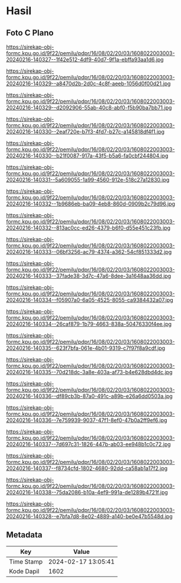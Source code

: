 # Hasil

## Foto C Plano

https://sirekap-obj-formc.kpu.go.id/9f22/pemilu/pdpr/16/08/02/20/03/1608022003003-20240216-140327--1f42e512-4df9-40d7-9f1a-ebffa93aa1d6.jpg

https://sirekap-obj-formc.kpu.go.id/9f22/pemilu/pdpr/16/08/02/20/03/1608022003003-20240216-140329--a8470d2b-2d0c-4c8f-aeeb-1056d0f00d21.jpg

https://sirekap-obj-formc.kpu.go.id/9f22/pemilu/pdpr/16/08/02/20/03/1608022003003-20240216-140329--d2092906-55ab-40c8-abf0-f5b90ba7bb71.jpg

https://sirekap-obj-formc.kpu.go.id/9f22/pemilu/pdpr/16/08/02/20/03/1608022003003-20240216-140330--2eaf720e-b7f3-4fd7-b27c-a145818df4f1.jpg

https://sirekap-obj-formc.kpu.go.id/9f22/pemilu/pdpr/16/08/02/20/03/1608022003003-20240216-140330--b21f0087-917a-43f5-b5a6-fa0cbf244804.jpg

https://sirekap-obj-formc.kpu.go.id/9f22/pemilu/pdpr/16/08/02/20/03/1608022003003-20240216-140331--5a609055-1a99-4560-912e-518c27a12830.jpg

https://sirekap-obj-formc.kpu.go.id/9f22/pemilu/pdpr/16/08/02/20/03/1608022003003-20240216-140332--1b9686eb-ba09-4eb8-860d-0909b2c79d96.jpg

https://sirekap-obj-formc.kpu.go.id/9f22/pemilu/pdpr/16/08/02/20/03/1608022003003-20240216-140332--813ac0cc-ed26-4379-b6f0-d55e451c23fb.jpg

https://sirekap-obj-formc.kpu.go.id/9f22/pemilu/pdpr/16/08/02/20/03/1608022003003-20240216-140333--06bf3256-ac79-4374-a362-54cf851333d2.jpg

https://sirekap-obj-formc.kpu.go.id/9f22/pemilu/pdpr/16/08/02/20/03/1608022003003-20240216-140333--37fade38-3d7c-47a6-8dee-3a1648aa36dd.jpg

https://sirekap-obj-formc.kpu.go.id/9f22/pemilu/pdpr/16/08/02/20/03/1608022003003-20240216-140334--f05907a0-6a05-4525-8055-ca9384432a07.jpg

https://sirekap-obj-formc.kpu.go.id/9f22/pemilu/pdpr/16/08/02/20/03/1608022003003-20240216-140334--26caf879-1b79-4663-838a-50476330f4ee.jpg

https://sirekap-obj-formc.kpu.go.id/9f22/pemilu/pdpr/16/08/02/20/03/1608022003003-20240216-140335--623f7bfa-061e-4b01-9319-c7f97f8a9cdf.jpg

https://sirekap-obj-formc.kpu.go.id/9f22/pemilu/pdpr/16/08/02/20/03/1608022003003-20240216-140335--70d218dc-3a8e-403a-af73-b4e628dbd4dc.jpg

https://sirekap-obj-formc.kpu.go.id/9f22/pemilu/pdpr/16/08/02/20/03/1608022003003-20240216-140336--df89cb3b-87a0-491c-a89b-e26a6dd0503a.jpg

https://sirekap-obj-formc.kpu.go.id/9f22/pemilu/pdpr/16/08/02/20/03/1608022003003-20240216-140336--7e759939-9037-47f1-8ef0-47b0a2ff9ef6.jpg

https://sirekap-obj-formc.kpu.go.id/9f22/pemilu/pdpr/16/08/02/20/03/1608022003003-20240216-140337--7d697c31-1826-447b-ab03-ee948b1c0c72.jpg

https://sirekap-obj-formc.kpu.go.id/9f22/pemilu/pdpr/16/08/02/20/03/1608022003003-20240216-140337--f8734cfd-1802-4680-92dd-ca58ab1a17f2.jpg

https://sirekap-obj-formc.kpu.go.id/9f22/pemilu/pdpr/16/08/02/20/03/1608022003003-20240216-140338--75da2086-b10a-4ef9-991a-de1289b4721f.jpg

https://sirekap-obj-formc.kpu.go.id/9f22/pemilu/pdpr/16/08/02/20/03/1608022003003-20240216-140328--e7bfa7d8-8e02-4889-a140-be0e47b5548d.jpg


## Metadata

| Key        | Value               |
| ---------- | ------------------- |
| Time Stamp | 2024-02-17 13:05:41 |
| Kode Dapil | 1602                |



